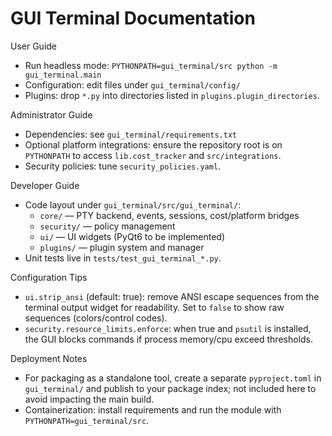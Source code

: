 # GUI Terminal Documentation

User Guide
- Run headless mode: `PYTHONPATH=gui_terminal/src python -m gui_terminal.main`
- Configuration: edit files under `gui_terminal/config/`
- Plugins: drop `*.py` into directories listed in `plugins.plugin_directories`.

Administrator Guide
- Dependencies: see `gui_terminal/requirements.txt`
- Optional platform integrations: ensure the repository root is on `PYTHONPATH` to access `lib.cost_tracker` and `src/integrations`.
- Security policies: tune `security_policies.yaml`.

Developer Guide
- Code layout under `gui_terminal/src/gui_terminal/`:
  - `core/` — PTY backend, events, sessions, cost/platform bridges
  - `security/` — policy management
  - `ui/` — UI widgets (PyQt6 to be implemented)
  - `plugins/` — plugin system and manager
- Unit tests live in `tests/test_gui_terminal_*.py`.

Configuration Tips
- `ui.strip_ansi` (default: true): remove ANSI escape sequences from the terminal output widget for readability. Set to `false` to show raw sequences (colors/control codes).
- `security.resource_limits.enforce`: when true and `psutil` is installed, the GUI blocks commands if process memory/cpu exceed thresholds.

Deployment Notes
- For packaging as a standalone tool, create a separate `pyproject.toml` in `gui_terminal/` and publish to your package index; not included here to avoid impacting the main build.
- Containerization: install requirements and run the module with `PYTHONPATH=gui_terminal/src`.
